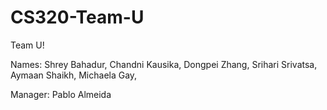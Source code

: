 # CS320-Team-U
Team U!

Names:
Shrey Bahadur,
Chandni Kausika,
Dongpei Zhang,
Srihari Srivatsa,
Aymaan Shaikh,
Michaela Gay,

Manager:
Pablo Almeida

